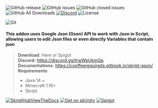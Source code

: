 
![GitHub release](https://img.shields.io/github/release/cooffeeRequired/skript-gson?style=for-the-badge)
![GitHub issues](https://img.shields.io/github/issues-raw/cooffeeRequired/skript-gson?style=for-the-badge)
![GitHub closed issues](https://img.shields.io/github/issues-closed-raw/cooffeeRequired/skript-gson.svg?style=for-the-badge)
![GitHub All Downloads](https://img.shields.io/github/downloads/cooffeeRequired/skript-gson/total.svg?style=for-the-badge)
[![Discord](https://img.shields.io/discord/425192525091831808.svg?style=for-the-badge)](https://discord.gg/skript)
![License](https://img.shields.io/github/license/cooffeeRequired/skript-gson?style=for-the-badge)

![Git](https://user-images.githubusercontent.com/106232282/200173734-9a309996-c06a-4172-9eef-c3df82be8284.png)

#### This addon uses Google Json (Gson) API to work with Json in Script, allowing users to edit Json files or even directly Variables that contain json


> **Download**: Here or Spigot\
> **Discord:** https://discord.gg/trwWpUkmQp \
> **Documentations**: https://cooffeerequireds.gitbook.io/skript-gson/ \
> **Requirements**
> * Java 14 +
> * Minecraft 1.16+
> * Skript

[![SkriptHubViewTheDocs](http://skripthub.net/static/addon/ViewTheDocsButton.png)](http://skripthub.net/docs/?addon=Skript-Gson)
[![Get on skUnity](https://skunity.com/branding/buttons/get_on_docs_4.png)](https://docs.skunity.com/syntax/search/addon:skript-gson)
[![Spigot](https://static.spigotmc.org/img/spigot.png)](https://www.spigotmc.org/resources/skript-gson.106019/)
